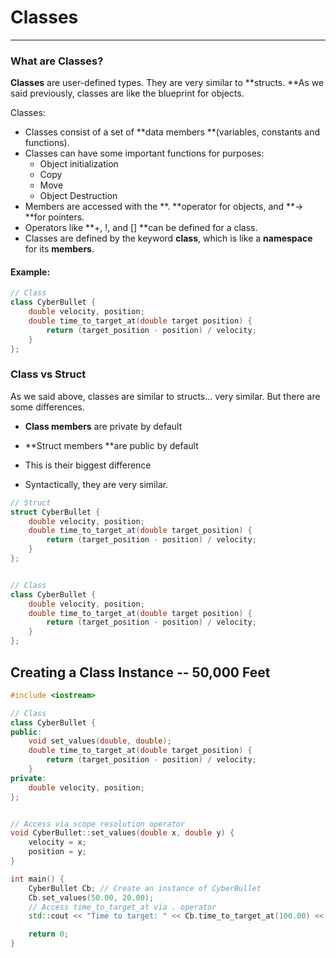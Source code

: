 # Classes

---

### What are Classes?

**Classes** are user-defined types. They are very similar to **structs. **As we said previously, classes are like the blueprint for objects.

Classes:

* Classes consist of a set of **data members **\(variables, constants and functions\). 
* Classes can have some important functions for purposes:
  * Object initialization
  * Copy
  * Move
  * Object Destruction
* Members are accessed with the **. **operator for objects, and **-&gt; **for pointers. 
* Operators like **+, !, and \[\] **can be defined for a class.
* Classes are defined by the keyword **class**, which is like a **namespace** for its **members**.

#### Example:

```cpp
// Class
class CyberBullet {
    double velocity, position;
    double time_to_target_at(double target position) {
        return (target_position - position) / velocity;
    }
};
```

### Class vs Struct

As we said above, classes are similar to structs... very similar. But there are some differences.

* **Class members** are private by default
* **Struct members **are public by default
* This is their biggest difference

* Syntactically, they are very similar.

```cpp
// Struct
struct CyberBullet {
    double velocity, position;
    double time_to_target_at(double target_position) {
        return (target_position - position) / velocity;
    }
};


// Class
class CyberBullet {
    double velocity, position;
    double time_to_target_at(double target position) {
        return (target_position - position) / velocity;
    }
};
```

## Creating a Class Instance -- 50,000 Feet

```cpp
#include <iostream>

// Class
class CyberBullet {
public:
    void set_values(double, double);
    double time_to_target_at(double target_position) {
        return (target_position - position) / velocity;
    }
private:
    double velocity, position;
};


// Access via scope resolution operator
void CyberBullet::set_values(double x, double y) {
    velocity = x;
    position = y;
}

int main() {
    CyberBullet Cb; // Create an instance of CyberBullet
    Cb.set_values(50.00, 20.00);
    // Access time_to_target_at via . operator
    std::cout << "Time to target: " << Cb.time_to_target_at(100.00) << " minutes" << std::endl;

    return 0;
}
```




